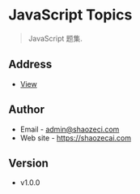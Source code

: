 # JavaScript Topics
> JavaScript 题集.

## Address
- [View](https://shaozecai.com/github/topics/v1)


## Author
- Email - admin@shaozeci.com
- Web site - https://shaozecai.com

## Version
- v1.0.0